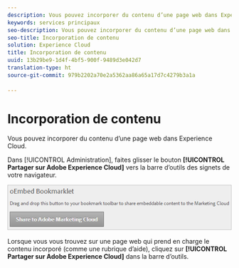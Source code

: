 ```yaml
---
description: Vous pouvez incorporer du contenu d’une page web dans Experience Cloud.
keywords: services principaux
seo-description: Vous pouvez incorporer du contenu d’une page web dans Experience Cloud.
seo-title: Incorporation de contenu
solution: Experience Cloud
title: Incorporation de contenu
uuid: 13b29be9-1d4f-4bf5-900f-9489d3e042d7
translation-type: ht
source-git-commit: 979b2202a70e2a5362aa86a65a17d7c4279b3a1a

---
```



# Incorporation de contenu

Vous pouvez incorporer du contenu d’une page web dans Experience Cloud.

Dans [!UICONTROL Administration], faites glisser le bouton **[!UICONTROL Partager sur Adobe Experience Cloud]** vers la barre d’outils des signets de votre navigateur.

![](assets/oembed.png)

Lorsque vous vous trouvez sur une page web qui prend en charge le contenu incorporé (comme une rubrique d’aide), cliquez sur **[!UICONTROL Partager sur Adobe Experience Cloud]** dans la barre d’outils.
